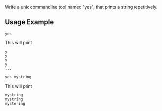 Write a unix commandline tool named "yes", that prints a string repetitively.

## Usage Example

```
yes
```

This will print

```
y
y
y
y
...
```


```
yes mystring
```

This will print

```
mystring
mystring
mystering
```

